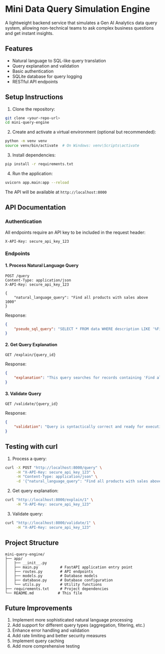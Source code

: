# Mini Data Query Simulation Engine

A lightweight backend service that simulates a Gen AI Analytics data query system, allowing non-technical teams to ask complex business questions and get instant insights.

## Features

- Natural language to SQL-like query translation
- Query explanation and validation
- Basic authentication
- SQLite database for query logging
- RESTful API endpoints

## Setup Instructions

1. Clone the repository:
```bash
git clone <your-repo-url>
cd mini-query-engine
```

2. Create and activate a virtual environment (optional but recommended):
```bash
python -m venv venv
source venv/bin/activate  # On Windows: venv\Scripts\activate
```

3. Install dependencies:
```bash
pip install -r requirements.txt
```

4. Run the application:
```bash
uvicorn app.main:app --reload
```

The API will be available at `http://localhost:8000`

## API Documentation

### Authentication
All endpoints require an API key to be included in the request header:
```
X-API-Key: secure_api_key_123
```

### Endpoints

#### 1. Process Natural Language Query
```http
POST /query
Content-Type: application/json
X-API-Key: secure_api_key_123

{
    "natural_language_query": "Find all products with sales above 1000"
}
```

Response:
```json
{
    "pseudo_sql_query": "SELECT * FROM data WHERE description LIKE '%Find all products with sales above 1000%';"
}
```

#### 2. Get Query Explanation
```http
GET /explain/{query_id}
```

Response:
```json
{
    "explanation": "This query searches for records containing 'Find all products with sales above 1000' in the description field."
}
```

#### 3. Validate Query
```http
GET /validate/{query_id}
```

Response:
```json
{
    "validation": "Query is syntactically correct and ready for execution."
}
```

## Testing with curl

1. Process a query:
```bash
curl -X POST "http://localhost:8000/query" \
     -H "X-API-Key: secure_api_key_123" \
     -H "Content-Type: application/json" \
     -d '{"natural_language_query": "Find all products with sales above 1000"}'
```

2. Get query explanation:
```bash
curl "http://localhost:8000/explain/1" \
     -H "X-API-Key: secure_api_key_123"
```

3. Validate query:
```bash
curl "http://localhost:8000/validate/1" \
     -H "X-API-Key: secure_api_key_123"
```

## Project Structure

```
mini-query-engine/
├── app/
│   ├── __init__.py
│   ├── main.py          # FastAPI application entry point
│   ├── routes.py        # API endpoints
│   ├── models.py        # Database models
│   ├── database.py      # Database configuration
│   └── utils.py         # Utility functions
├── requirements.txt     # Project dependencies
└── README.md           # This file
```

## Future Improvements

1. Implement more sophisticated natural language processing
2. Add support for different query types (aggregation, filtering, etc.)
3. Enhance error handling and validation
4. Add rate limiting and better security measures
5. Implement query caching
6. Add more comprehensive testing
